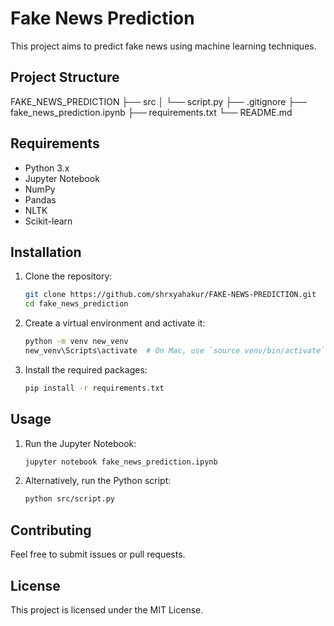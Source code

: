 # Fake News Prediction

This project aims to predict fake news using machine learning techniques.

## Project Structure
FAKE_NEWS_PREDICTION 
├── src 
│ └── script.py 
├── .gitignore
├── fake_news_prediction.ipynb
├── requirements.txt 
└── README.md


## Requirements

- Python 3.x
- Jupyter Notebook
- NumPy
- Pandas
- NLTK
- Scikit-learn

## Installation

1. Clone the repository:
    ```sh
    git clone https://github.com/shrxyahakur/FAKE-NEWS-PREDICTION.git
    cd fake_news_prediction
    ```
2. Create a virtual environment and activate it:
    ```sh
    python -m venv new_venv
    new_venv\Scripts\activate  # On Mac, use `source venv/bin/activate`
    ```
3. Install the required packages:
    ```sh
    pip install -r requirements.txt
    ```

## Usage

1. Run the Jupyter Notebook:
    ```sh
    jupyter notebook fake_news_prediction.ipynb
    ```

2. Alternatively, run the Python script:
    ```sh
    python src/script.py
    ```

## Contributing

Feel free to submit issues or pull requests.

## License

This project is licensed under the MIT License.


    